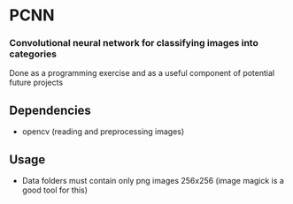 PCNN
====
### Convolutional neural network for classifying images into categories
Done as a programming exercise and as a useful component of potential future projects

Dependencies
------------
- opencv (reading and preprocessing images)

Usage
-----
- Data folders must contain only png images 256x256 (image magick is a good tool for this)
